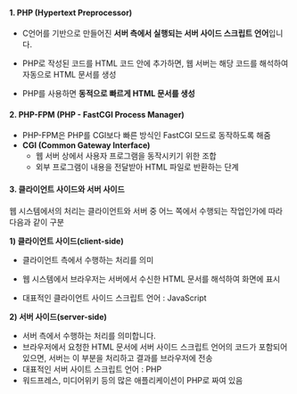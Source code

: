 #### 1. PHP (Hypertext Preprocessor)

- C언어를 기반으로 만들어진 **서버 측에서 실행되는 서버 사이드 스크립트 언어**입니다.

- PHP로 작성된 코드를 HTML 코드 안에 추가하면, 웹 서버는 해당 코드를 해석하여 자동으로 HTML 문서를 생성

- PHP를 사용하면 **동적으로 빠르게 HTML 문서를 생성**

  

#### 2. PHP-FPM (PHP - FastCGI Process Manager)

- PHP-FPM은 PHP를 CGI보다 빠른 방식인 FastCGI 모드로 동작하도록 해줌
- **CGI (Common Gateway Interface)**
  - 웹 서버 상에서 사용자 프로그램을 동작시키기 위한 조합
  - 외부 프로그램이 내용을 전달받아 HTML 파일로 반환하는 단계



#### 3. 클라이언트 사이드와 서버 사이드

웹 시스템에서의 처리는 클라이언트와 서버 중 어느 쪽에서 수행되는 작업인가에 따라 다음과 같이 구분

**1) 클라이언트 사이드(client-side)**

- 클라이언트 측에서 수행하는 처리를 의미

- 웹 시스템에서 브라우저는 서버에서 수신한 HTML 문서를 해석하여 화면에 표시

- 대표적인 클라이언트 사이드 스크립트 언어 : JavaScript

**2) 서버 사이드(server-side)**

- 서버 측에서 수행하는 처리를 의미합니다.
- 브라우저에서 요청한 HTML 문서에 서버 사이드 스크립트 언어의 코드가 포함되어 있으면, 서버는 이 부분을 처리하고 결과를 브라우저에 전송
- 대표적인 서버 사이트 스크립트 언어 : PHP
- 워드프레스, 미디어위키 등의 많은 애플리케이션이 PHP로 짜여 있음 


